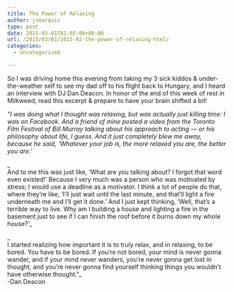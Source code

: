 ```yaml
---
title: The Power of Relaxing
author: jsmarquis
type: post
date: 2015-03-01T01:02:00+00:00
url: /2015/03/01/2015-02-the-power-of-relaxing-html/
categories:
  - Uncategorized

---
```

So I was driving home this evening from taking my 3 sick kiddos & under-the-weather self to see my dad off to his flight back to Hungary, and I heard an interview with DJ Dan Deacon. In honor of the end of this week of rest in Milkweed, read this excerpt & prepare to have your brain shifted a bit!

_&#8220;I was doing what I thought was relaxing, but was actually just killing time: I was on Facebook. And a friend of mine posted a video from the Toronto Film Festival of Bill Murray talking about his approach to acting — or his philosophy about life, I guess. And it just completely blew me away, because he said, &#8216;Whatever your job is, the more relaxed you are, the better you are.&#8217;_
  
_  
And to me this was just like, &#8216;What are you talking about? I forgot that word even existed!&#8217; Because I very much was a person who was motivated by stress; I would use a deadline as a motivator. I think a lot of people do that, where they&#8217;re like, &#8216;I&#8217;ll just wait until the last minute, and that&#8217;ll light a fire underneath me and I&#8217;ll get it done.&#8217; And I just kept thinking, &#8216;Well, that&#8217;s a terrible way to live. Why am I building a house and lighting a fire in the basement just to see if I can finish the roof before it burns down my whole house?&#8217;_
  
_  
I started realizing how important it is to truly relax, and in relaxing, to be bored. You have to be bored. If you&#8217;re not bored, your mind is never gonna wander, and if your mind never wanders, you&#8217;re never gonna get lost in thought, and you&#8217;re never gonna find yourself thinking things you wouldn&#8217;t have otherwise thought.&#8221;_  
-Dan Deacon